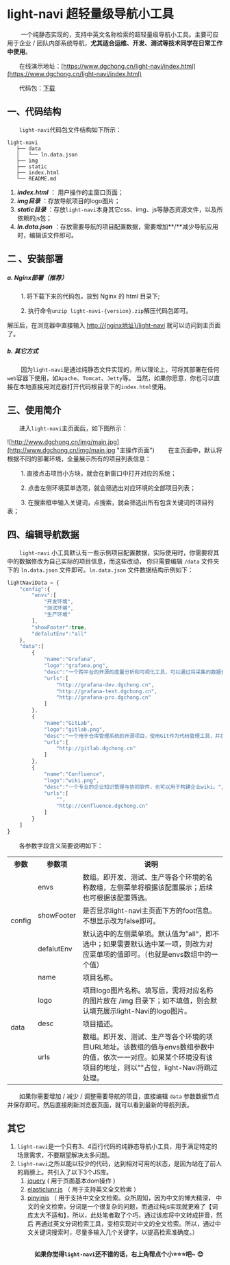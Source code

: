 # light-navi  超轻量级导航小工具

&emsp;&emsp; 一个纯静态实现的，支持中英文名称检索的超轻量级导航小工具。主要可应用于企业 / 团队内部系统导航，**尤其适合运维、开发、测试等技术同学在日常工作中使用**。

&emsp;&emsp;在线演示地址：[https://www.dgchong.cn/light-navi/index.html](https://www.dgchong.cn/light-navi/index.html)

&emsp;&emsp;代码包：[下载]()


## 一、代码结构

&emsp;&emsp;`light-navi`代码包文件结构如下所示：	
```
light-navi
   ├── data
   │   └── ln.data.json
   ├── img
   ├── static
   ├── index.html
   └── README.md
```
1. ***index.html*** ：	用户操作的主窗口页面；
2. ***img目录*** ：存放导航项目的logo图片；
3. ***static目录*** ：存放`light-navi`本身其它css、img、js等静态资源文件，以及所依赖的js包；
4. ***ln.data.json*** ：存放需要导航的项目配置数据，需要增加**/**减少导航应用时，编辑该文件即可。


## 二 、安装部署

##### a. Nginx部署（推荐）
&emsp;&emsp; 1. 将下载下来的代码包，放到 Nginx 的 html 目录下;

&emsp;&emsp; 2. 执行命令`unzip light-navi-{version}.zip`解压代码包即可。

解压后，在浏览器中直接输入 [http://{nginx地址}/light-navi]() 就可以访问到主页面了。

##### b. 其它方式
&emsp;&emsp; 因为`light-navi`是通过纯静态文件实现的，所以理论上，可将其部署在任何`web`容器下使用，如`Apache`、`Tomcat`、`Jetty`等。
当然，如果你愿意，你也可以直接在本地直接用浏览器打开代码根目录下的`index.html`使用。


## 三、使用简介

&emsp;&emsp;进入`light-navi`主页面后，如下图所示：

![http://www.dgchong.cn/img/main.jpg](http://www.dgchong.cn/img/main.jpg "主操作页面")
&emsp;&emsp;在主页面中，默认将根据不同的部署环境，全量展示所有的项目列表信息：

&emsp;&emsp; 1. 直接点击项目小方块，就会在新窗口中打开对应的系统；

&emsp;&emsp; 2. 点击左侧环境菜单选项，就会筛选出对应环境的全部项目列表；

&emsp;&emsp; 3. 在搜索框中输入关键词，点搜索，就会筛选出所有包含关键词的项目列表；


## 四、编辑导航数据

&emsp;&emsp;`light-navi` 小工具默认有一些示例项目配置数据，实际使用时，你需要将其中的数据修改为自己实际的项目信息，而这些改动，
你只需要编辑 `/data` 文件夹下的 `ln.data.json` 文件即可。`ln.data.json` 文件数据结构示例如下：
```javascript
lightNaviData = {
    "config":{
		"envs":[
			"开发环境",
			"测试环境",
			"生产环境"
		],
        "showFooter":true,
		"defalutEnv":"all"
    },
    "data":[
        {
            "name":"Grafana",
			"logo":"grafana.png",
			"desc":"一个跨平台的开源的度量分析和可视化工具，可以通过将采集的数据查询然后可视化的展示，并及时通知。",
            "urls":[
                "http://grafana-dev.dgchong.cn",
				"http://grafana-test.dgchong.cn",
				"http://grafana-pro.dgchong.cn"
            ]
        },
		{
		    "name":"GitLab",
			"logo":"gitlab.png",
			"desc":"一个用于仓库管理系统的开源项目，使用Git作为代码管理工具，并在此基础上搭建起来的Web服务。",
		    "urls":[
		        "http://gitlab.dgchong.cn"
		    ]
		},
		{
		    "name":"Confluence",
			"logo":"wiki.png",
			"desc":"一个专业的企业知识管理与协同软件，也可以用于构建企业wiki。",
		    "urls":[
				"",
		        "http://confluence.dgchong.cn"
		    ]
		}
    ]
}
```

&emsp;&emsp;各参数字段含义简要说明如下：

<table>
   <tr>
      <th>参数</th>
      <th>参数项</th>
      <th>说明</th>
   </tr>
   <tr>
      <td rowspan="3">config</td>
      <td>envs</td>
      <td>数组。即开发、测试、生产等各个环境的名称数组，左侧菜单将根据该配置展示；后续也可根据该配置筛选。</td>
   </tr>
   <tr>
      <td>showFooter</td>
      <td>是否显示light-navi主页面下方的foot信息。不想显示改为false即可。</td>
   </tr>
   <tr>
      <td>defalutEnv</td>
      <td>默认选中的左侧菜单项。默认值为”all“，即不选中；如果需要默认选中某一项，则改为对应菜单项的值即可。（也就是envs数组中的一个值）</td>
   </tr>
   <tr>
      <td rowspan="4">data</td>
      <td>name</td>
      <td>项目名称。</td>
   </tr>
   <tr>
      <td>logo</td>
      <td>项目logo图片名称。填写后，需将对应名称的图片放在 /img 目录下；如不填值，则会默认填充展示light-Navi的logo图片。</td>
   </tr>
   <tr>
      <td>desc</td>
      <td>项目描述。</td>
   </tr>
   <tr>
      <td>urls</td>
      <td>数组。即开发、测试、生产等各个环境的项目URL地址。该数组的值与envs数组参数中的值，依次一一对应。如果某个环境没有该项目的地址，则以""占位，light-Navi将跳过处理。</td>
   </tr>
</table>

&emsp;&emsp;如果你需要增加 / 减少 / 调整需要导航的项目，直接编辑 `data` 参数数据节点并保存即可。然后直接刷新浏览器页面，就可以看到最新的导航列表。

## 其它

1. `light-navi`是一个只有3、4百行代码的纯静态导航小工具，用于满足特定的场景需求，不要期望解决太多问题。
2. `light-navi`之所以能以较少的代码，达到相对可用的状态，是因为站在了前人的肩膀上。共引入了以下3个JS库。
	1. [jquery](https://github.com/jquery/jquery) ( 用于页面基本dom操作 )
	2. [elasticlunr.js](https://github.com/weixsong/elasticlunr.js)	（ 用于支持英文全文检索 ）
	3. [pinyinjs](https://github.com/sxei/pinyinjs)	（ 用于支持中文全文检索。众所周知，因为中文的博大精深，
		中文的全文检索，分词是一个很复杂的问题，而通过纯js实现就更难了【词库太大不适和】，所以，此处笔者取了个巧，通过该库将中文转成拼音，然后
		再通过英文分词检索工具，变相实现对中文的全文检索。所以，通过中文关键词搜索时，尽量多输入几个关键字，以提高检索准确度。）
	

&emsp;&emsp;
&emsp;&emsp;		
&emsp;&emsp;
&emsp;&emsp; **如果你觉得`light-navi`还不错的话，右上角帮点个小:star::star::star:吧~	:blush:**